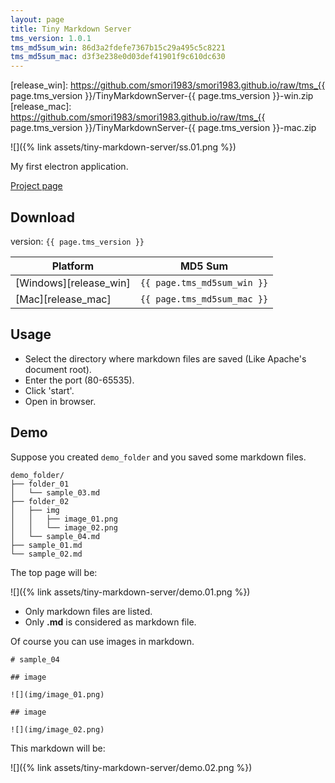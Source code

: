 ```yaml
---
layout: page
title: Tiny Markdown Server
tms_version: 1.0.1
tms_md5sum_win: 86d3a2fdefe7367b15c29a495c5c8221
tms_md5sum_mac: d3f3e238e0d03def41901f9c610dc630
---
```

[github]: https://github.com/smori1983/tiny-markdown-server
[release_win]: https://github.com/smori1983/smori1983.github.io/raw/tms_{{ page.tms_version }}/TinyMarkdownServer-{{ page.tms_version }}-win.zip
[release_mac]: https://github.com/smori1983/smori1983.github.io/raw/tms_{{ page.tms_version }}/TinyMarkdownServer-{{ page.tms_version }}-mac.zip



![]({% link assets/tiny-markdown-server/ss.01.png %})

My first electron application.

[Project page][github]


## Download

version: `{{ page.tms_version }}`

|Platform|MD5 Sum|
|---|---|
|[Windows][release_win]|`{{ page.tms_md5sum_win }}`|
|[Mac][release_mac]    |`{{ page.tms_md5sum_mac }}`|


## Usage

- Select the directory where markdown files are saved (Like Apache's document root).
- Enter the port (80-65535).
- Click 'start'.
- Open in browser.


## Demo

Suppose you created `demo_folder` and you saved some markdown files.

```
demo_folder/
├── folder_01
│   └── sample_03.md
├── folder_02
│   ├── img
│   │   ├── image_01.png
│   │   └── image_02.png
│   └── sample_04.md
├── sample_01.md
└── sample_02.md
```

The top page will be:

![]({% link assets/tiny-markdown-server/demo.01.png %})

- Only markdown files are listed.
- Only **.md** is considered as markdown file.

Of course you can use images in markdown.

```
# sample_04

## image

![](img/image_01.png)

## image

![](img/image_02.png)
```

This markdown will be:

![]({% link assets/tiny-markdown-server/demo.02.png %})
